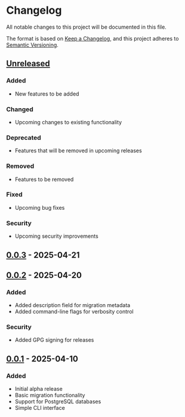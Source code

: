 # Changelog

All notable changes to this project will be documented in this file.

The format is based on [Keep a Changelog](https://keepachangelog.com/en/1.0.0/),
and this project adheres to [Semantic Versioning](https://semver.org/spec/v2.0.0.html).

## [Unreleased]

### Added
- New features to be added

### Changed
- Upcoming changes to existing functionality

### Deprecated
- Features that will be removed in upcoming releases

### Removed
- Features to be removed

### Fixed
- Upcoming bug fixes

### Security
- Upcoming security improvements

## [0.0.3] - 2025-04-21

## [0.0.2] - 2025-04-20

### Added
- Added description field for migration metadata
- Added command-line flags for verbosity control

### Security
- Added GPG signing for releases

## [0.0.1] - 2025-04-10

### Added
- Initial alpha release
- Basic migration functionality
- Support for PostgreSQL databases
- Simple CLI interface

[Unreleased]: https://github.com/BolajiOlajide/kat/compare/v0.0.3...HEAD
[0.0.3]: https://github.com/BolajiOlajide/kat/compare/v0.0.2...v0.0.3
[0.0.2]: https://github.com/BolajiOlajide/kat/compare/v0.0.1...v0.0.2
[0.0.1]: https://github.com/BolajiOlajide/kat/releases/tag/v0.0.1